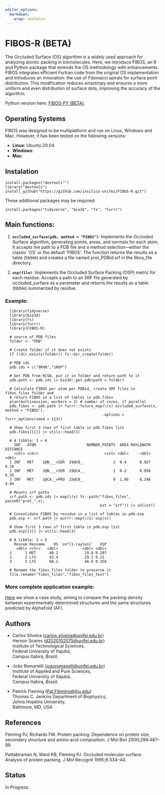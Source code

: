 ```yaml
---
editor_options: 
  markdown: 
    wrap: sentence
---
```


# FIBOS-R (BETA)

The Occluded Surface (OS) algorithm is a widely used approach for analyzing atomic packing in biomolecules. 
Here, we introduce FIBOS, an R and Python package that extends the OS methodology with enhancements. 
FIBOS integrates efficient Fortran code from the original OS implementation and introduces an innovation: 
the use of Fibonacci spirals for surface point distribution. This modification reduces anisotropy and 
ensures a more uniform and even distribution of surface dots, improving the accuracy
of the algorithm.

Python version here: [FIBOS-PY (BETA)](https://github.com/insilico-unifei/FIBOS-PY.git).

## Operating Systems

FIBOS was designed to be multiplatform and run on Linux, Windows and Mac.
However, it has been tested on the following versions:

- **Linux**: Ubuntu 20.04
- **Windows**: 
- **Mac**: 


## Instalation

```         
install.packages("devtools"")
library("devtools")
install_github("https://github.com/insilico-unifei/FIBOS-R.git") 
```

These additional packages may be required:

```         
install.packages("tidyverse", "bio3d", "fs", "furrr")
```

## Main functions:

1.  **`occluded_surface(pdb, method = "FIBOS")`**: Implements the Occluded Surface 
algorithm, generating points, areas, and normals for each atom. It accepts the path 
to a PDB file and a method selection—either the classic 'OS' or the default 'FIBOS'. 
The function returns the results as a table (tibble) and creates a file named 
prot_PDBid.srf in the fibos_file directory.

1.  **`osp(file)`**: Implements the Occluded Surface Packing (OSP) metric for 
each residue. Accepts a path to an SRF file generated by occluded_surface as a 
parameter and returns the results as a table (tibble) summarized by residue. 

### Example:

```         
  library(tidyverse)
  library(bio3d)
  library(fs)
  library(furrr)
  library(FIBOS-R)
  
  # source of PDB files
  folder <- "PDB"
  
  # Create folder if it does not exists
  if (!dir.exists(folder)) fs::dir_create(folder)
  
  # PDB ids
  pdb.ids = c("8RXN","1ROP") 
  
  # Get PDB from RCSB, put it in folder and return path to it
  pdb.path <- pdb.ids |> bio3d::get.pdb(path = folder) 
  
  # Calculate FIBOS per atom per PDBid, create SRF files in fibos_files folder and 
  # return FIBOS in a list of tables in pdb.fibos
  plan(multisession, workers = 2) # number of cores, if parallel
  pdb.fibos <- pdb.path |> furrr::future_map(\(x) occluded_surface(x, method = "FIBOS"), 
                                            .options = furrr_options(seed = 123))
  
  # Show first 3 rows of first table in pdb.fibos list
  pdb.fibos[[1]] |> utils::head(3)
  
  # A tibble: 3 × 6
    INF   ATOM                       NUMBER_POINTS  AREA RAYLENGTH DISTANCE
    <chr> <chr>                              <int> <dbl>     <dbl>    <dbl>
  1 INF   MET    1@N___>SER  29@CB__             2  0.4      0.927     6.16
  2 INF   MET    1@N___>SER  29@CA__             1  0.2      0.958     6.35
  3 INF   MET    1@CA__>PRO  15@CB__             9  1.86     0.246     4.09
  
  # Mounts srf paths
  srf.path <- pdb.ids |> map(\(x) fs::path("fibos_files", paste0("prot_",x), 
                                           ext = "srf")) |> unlist()
  
  # Consolidate FIBOS by residue in a list of tables in pdb.osp
  pdb.osp <- srf.path |> purrr::map(\(x) osp(x))
  
  # Show first 3 rows of first table in pdb.osp list
  pdb.osp[[1]] |> utils::head(3)
  
  # A tibble: 3 × 5
    Resnum Resname    OS `os*[1-raylen]`   OSP
     <dbl> <chr>   <dbl>           <dbl> <dbl>
  1      1 MET      40.2            29.0 0.207
  2      2 LYS      43.4            29.2 0.22 
  3      3 LYS      68.1            46.6 0.356
  
  # Rename the fibos_files folder to preserve it
  file.rename("fibos_files","fibos_files_test")
```

### More complete application example:
[Here](https://github.com/insilico-unifei/FIBOS-R-case-study-supp.git) we show a case study, aiming 
to compare the packing density between experimentally determined 
structures and the same structures predicted by AlphaFold (AF).

## Authors

-   Carlos Silveira ([carlos.silveira\@unifei.edu.br](mailto:carlos.silveira@unifei.edu.br))\
    Herson Soares ([d2020102075\@unifei.edu.br](mailto:d2020102075@unifei.edu.br))\
    Institute of Technological Sciences,\
    Federal University of Itajubá,\
    Campus Itabira, Brazil.

-   João Romanelli ([joaoromanelli\@unifei.edu.br](mailto:joaoromanelli@unifei.edu.br)) \
    Institute of Applied and Pure Sciences, \
    Federal University of Itajubá, \
    Campus Itabira, Brazil.

-   Patrick Fleming ([Pat.Fleming\@jhu.edu](mailto:Pat.Fleming@jhu.edu)) \
    Thomas C. Jenkins Department of Biophysics, \
    Johns Hopkins University, \
    Baltimore, MD, USA

## References

Fleming PJ, Richards FM. Protein packing: Dependence on protein size, secondary structure and amino acid composition. J Mol Biol 2000;299:487–98.

Pattabiraman N, Ward KB, Fleming PJ. Occluded molecular surface: Analysis of protein packing. J Mol Recognit 1995;8:334–44.

## Status

In Progress.



